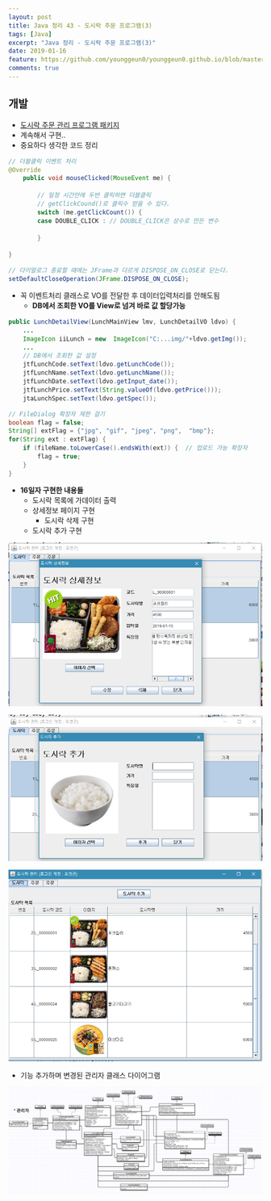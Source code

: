 ```yaml
---
layout: post
title: Java 정리 43 - 도시락 주문 프로그램(3)
tags: [Java]
excerpt: "Java 정리 - 도시락 주문 프로그램(3)"
date: 2019-01-16
feature: https://github.com/younggeun0/younggeun0.github.io/blob/master/_posts/img/java/JavaImageFeature.png?raw=true
comments: true
---
```

 

## 개발

* [도시락 주문 관리 프로그램 패키지](https://github.com/younggeun0/SSangYoung/tree/master/dev/workspace/lunch_prj/src/kr/co/sist/lunch)
* 계속해서 구현..
* 중요하다 생각한 코드 정리

```java
// 더블클릭 이벤트 처리
@Override
    public void mouseClicked(MouseEvent me) {
        
        // 일정 시간안에 두번 클릭하면 더블클릭
        // getClickCound()로 클릭수 얻을 수 있다.
        switch (me.getClickCount()) { 
        case DOUBLE_CLICK : // DOUBLE_CLICK은 상수로 만든 변수
    
        }
        
}
```

```java
// 다이얼로그 종료할 때에는 JFrame과 다르게 DISPOSE_ON_CLOSE로 닫는다.
setDefaultCloseOperation(JFrame.DISPOSE_ON_CLOSE); 
```

* 꼭 이벤트처리 클래스로 VO를 전달한 후 데이터입력처리를 안해도됨
  * **DB에서 조회한 VO를 View로 넘겨 바로 값 할당가능**

```java
public LunchDetailView(LunchMainView lmv, LunchDetailVO ldvo) {
    ...
    ImageIcon iiLunch = new  ImageIcon("C:...img/"+ldvo.getImg());
    ...
    // DB에서 조회한 값 설정
    jtfLunchCode.setText(ldvo.getLunchCode());
    jtfLunchName.setText(ldvo.getLunchName());
    jtfLunchDate.setText(ldvo.getInput_date());
    jtfLunchPrice.setText(String.valueOf(ldvo.getPrice()));
    jtaLunchSpec.setText(ldvo.getSpec());
```

```java
// FileDialog 확장자 제한 걸기
boolean flag = false;
String[] extFlag = {"jpg", "gif", "jpeg", "png",  "bmp"};
for(String ext : extFlag) {
    if (fileName.toLowerCase().endsWith(ext)) {  // 업로드 가능 확장자
        flag = true;
    }
}
```

* **16일자 구현한 내용들**
  * 도시락 목록에 가데이터 출력
  * 상세정보 페이지 구현
    * 도시락 삭제 구현
  * 도시락 추가 구현
  
![02](https://github.com/younggeun0/younggeun0.github.io/blob/master/_posts/img/java/43/02.png?raw=true)

![03](https://github.com/younggeun0/younggeun0.github.io/blob/master/_posts/img/java/43/03.png?raw=true)

![04](https://github.com/younggeun0/younggeun0.github.io/blob/master/_posts/img/java/43/04.png?raw=true)


* 기능 추가하며 변경된 관리자 클래스 다이어그램

![01](https://github.com/younggeun0/younggeun0.github.io/blob/master/_posts/img/java/43/01.png?raw=true)

